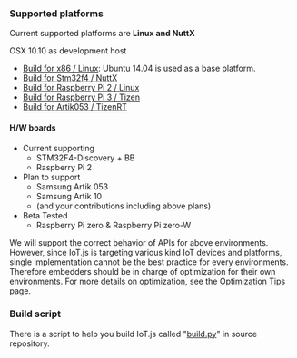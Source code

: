 ### Supported platforms
Current supported platforms are **Linux and NuttX**

OSX 10.10 as development host

* [Build for x86 / Linux](build/Build-for-x86-Linux.md): Ubuntu 14.04 is used as a base platform.
* [Build for Stm32f4 / NuttX](build/Build-for-STM32F4-NuttX.md)
* [Build for Raspberry Pi 2 / Linux](build/Build-for-RPi2-Linux.md)
* [Build for Raspberry Pi 3 / Tizen](build/Build-for-RPi3-Tizen.md)
* [Build for Artik053 / TizenRT](build/Build-for-ARTIK053-TizenRT)

#### H/W boards
* Current supporting
    * STM32F4-Discovery + BB
    * Raspberry Pi 2
* Plan to support
    * Samsung Artik 053
    * Samsung Artik 10
    * (and your contributions including above plans)
* Beta Tested
    * Raspberry Pi zero & Raspberry Pi zero-W
    
We will support the correct behavior of APIs for above environments. However, since IoT.js is targeting various kind IoT devices and platforms, single implementation cannot be the best practice for every environments. Therefore embedders should be in charge of optimization for their own environments. For more details on optimization, see the [Optimization Tips](devs/Optimization-Tips.md) page.


### Build script
There is a script to help you build IoT.js called "[build.py](https://github.com/Samsung/iotjs/blob/master/tools/build.py)" in source repository.

